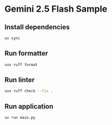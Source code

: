 # Gemini 2.5 Flash Sample

## Install dependencies

```bash
uv sync
```

## Run formatter

```bash
uvx ruff format
```

## Run linter

```bash
uvx ruff check --fix .
```

## Run application

```bash
uv run main.py
```
